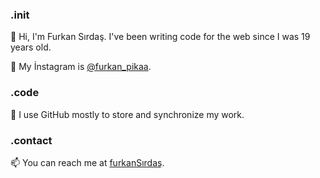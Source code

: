 ### .init
👋 Hi, I'm Furkan Sırdaş. I've been writing code for the web since I was 19 years old.<br>

💞️ My İnstagram is [@furkan_pikaa](https://www.instagram.com/furkan_pikaa/).


### .code
👀 I use GitHub mostly to store and synchronize my work.<br>


### .contact
📫 You can reach me at [furkanSırdaş](mailto:fursrd1225@gmail.com).
